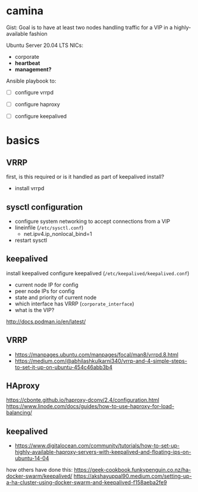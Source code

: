 # camina

Gist:
Goal is to have at least two nodes handling traffic for a VIP in a highly-available fashion


Ubuntu Server 20.04 LTS
NICs:
- corporate
- __heartbeat__
- __management?__

Ansible playbook to:
- [ ] configure vrrpd
- [ ] configure haproxy
- [ ] configure keepalived


# basics
## VRRP
first, is this required or is it handled as part of keepalived install?
- install vrrpd
## sysctl configuration
- configure system networking to accept connections from a VIP
- lineinfile (`/etc/sysctl.conf`)
  - net.ipv4.ip_nonlocal_bind=1
- restart sysctl
## keepalived
install keepalived
configure keepalived (`/etc/keepalived/keepalived.conf`)
  - current node IP for config
  - peer node IPs for config
  - state and priority of current node
  - which interface has VRRP (`corporate_interface`)
  - what is the VIP?

http://docs.podman.io/en/latest/

## VRRP
- https://manpages.ubuntu.com/manpages/focal/man8/vrrpd.8.html
- https://medium.com/@abhilashkulkarni340/vrrp-and-4-simple-steps-to-set-it-up-on-ubuntu-454c46abb3b4

## HAproxy
https://cbonte.github.io/haproxy-dconv/2.4/configuration.html
https://www.linode.com/docs/guides/how-to-use-haproxy-for-load-balancing/

## keepalived
- https://www.digitalocean.com/community/tutorials/how-to-set-up-highly-available-haproxy-servers-with-keepalived-and-floating-ips-on-ubuntu-14-04



how others have done this:
https://geek-cookbook.funkypenguin.co.nz/ha-docker-swarm/keepalived/
https://akshayuppal90.medium.com/setting-up-a-ha-cluster-using-docker-swarm-and-keepalived-f158aeba2fe9
